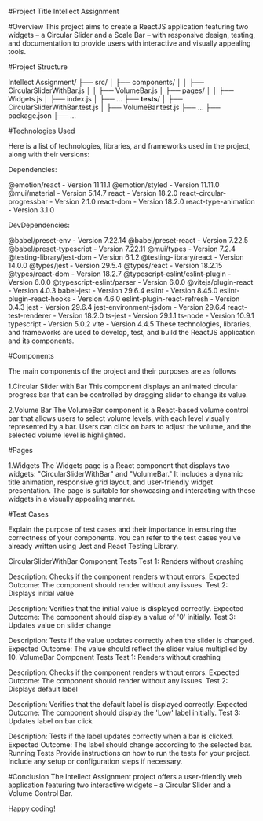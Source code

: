 #Project Title
Intellect Assignment 

#Overview
This project aims to create a ReactJS application featuring two widgets – a Circular Slider and a Scale Bar – with responsive design, testing, and documentation to provide users with interactive and visually appealing tools.

#Project Structure

Intellect Assignment/
  ├── src/
  │   ├── components/
  │   │   ├── CircularSliderWithBar.js
  │   │   ├── VolumeBar.js
  │   ├── pages/
  │   │   ├── Widgets.js
  │   ├── index.js
  │   ├── ...
  ├── __tests__/
  │   ├── CircularSliderWithBar.test.js
  │   ├── VolumeBar.test.js
  ├── ...
  ├── package.json
  ├── ...

#Technologies Used

Here is a list of technologies, libraries, and frameworks used in the project, along with their versions:

Dependencies:

@emotion/react - Version 11.11.1
@emotion/styled - Version 11.11.0
@mui/material - Version 5.14.7
react - Version 18.2.0
react-circular-progressbar - Version 2.1.0
react-dom - Version 18.2.0
react-type-animation - Version 3.1.0


DevDependencies:

@babel/preset-env - Version 7.22.14
@babel/preset-react - Version 7.22.5
@babel/preset-typescript - Version 7.22.11
@mui/types - Version 7.2.4
@testing-library/jest-dom - Version 6.1.2
@testing-library/react - Version 14.0.0
@types/jest - Version 29.5.4
@types/react - Version 18.2.15
@types/react-dom - Version 18.2.7
@typescript-eslint/eslint-plugin - Version 6.0.0
@typescript-eslint/parser - Version 6.0.0
@vitejs/plugin-react - Version 4.0.3
babel-jest - Version 29.6.4
eslint - Version 8.45.0
eslint-plugin-react-hooks - Version 4.6.0
eslint-plugin-react-refresh - Version 0.4.3
jest - Version 29.6.4
jest-environment-jsdom - Version 29.6.4
react-test-renderer - Version 18.2.0
ts-jest - Version 29.1.1
ts-node - Version 10.9.1
typescript - Version 5.0.2
vite - Version 4.4.5
These technologies, libraries, and frameworks are used to develop, test, and build the ReactJS application and its components.


#Components

The main components of the project and their purposes are as follows

1.Circular Slider with Bar
This component displays an animated circular progress bar that can be controlled by  dragging slider to change its value.

2.Volume Bar
The VolumeBar component is a React-based volume control bar that allows users to select volume levels, with each level visually represented by a bar. Users can click on bars to adjust the volume, and the selected volume level is highlighted.

#Pages

1.Widgets
The Widgets page is a React component that displays two widgets: "CircularSliderWithBar" and "VolumeBar." It includes a dynamic title animation, responsive grid layout, and user-friendly widget presentation. The page is suitable for showcasing and interacting with these widgets in a visually appealing manner.

#Test Cases

Explain the purpose of test cases and their importance in ensuring the correctness of your components. You can refer to the test cases you've already written using Jest and React Testing Library.

CircularSliderWithBar Component Tests
Test 1: Renders without crashing

Description: Checks if the component renders without errors.
Expected Outcome: The component should render without any issues.
Test 2: Displays initial value

Description: Verifies that the initial value is displayed correctly.
Expected Outcome: The component should display a value of '0' initially.
Test 3: Updates value on slider change

Description: Tests if the value updates correctly when the slider is changed.
Expected Outcome: The value should reflect the slider value multiplied by 10.
VolumeBar Component Tests
Test 1: Renders without crashing

Description: Checks if the component renders without errors.
Expected Outcome: The component should render without any issues.
Test 2: Displays default label

Description: Verifies that the default label is displayed correctly.
Expected Outcome: The component should display the 'Low' label initially.
Test 3: Updates label on bar click

Description: Tests if the label updates correctly when a bar is clicked.
Expected Outcome: The label should change according to the selected bar.
Running Tests
Provide instructions on how to run the tests for your project. Include any setup or configuration steps if necessary.


#Conclusion
The Intellect Assignment project offers a user-friendly web application featuring two interactive widgets – a Circular Slider and a Volume Control Bar.

Happy coding!

